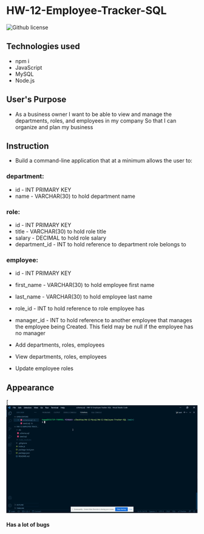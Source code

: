 # HW-12-Employee-Tracker-SQL

![Github license](https://img.shields.io/badge/Made%20by-%40Thai-Lee)

## Technologies used

- npm i
- JavaScript
- MySQL
- Node.js

## User's Purpose

- As a business owner
  I want to be able to view and manage the departments, roles, and employees in my company
  So that I can organize and plan my business

## Instruction

- Build a command-line application that at a minimum allows the user to:

### department:

- id - INT PRIMARY KEY
- name - VARCHAR(30) to hold department name

### role:

- id - INT PRIMARY KEY
- title - VARCHAR(30) to hold role title
- salary - DECIMAL to hold role salary
- department_id - INT to hold reference to department role belongs to

### employee:

- id - INT PRIMARY KEY
- first_name - VARCHAR(30) to hold employee first name
- last_name - VARCHAR(30) to hold employee last name
- role_id - INT to hold reference to role employee has
- manager_id - INT to hold reference to another employee that manages the employee being Created. This field may be null if the employee has no manager

- Add departments, roles, employees

- View departments, roles, employees

- Update employee roles

## Appearance
[![Watch the video](gif\HW-12-gif.gif)

#### Has a lot of bugs
